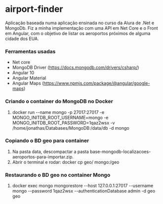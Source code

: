 # airport-finder

Aplicação baseada numa aplicação ensinada no curso da Alura de .Net e MongoDb. 
Fiz a minha implementação com uma API em Net Core e o Front em Angular, com o objetivo de listar os aeroportos próximos de alguma cidade dos EUA.

### Ferramentas usadas

* Net core
* MongoDB Driver (https://docs.mongodb.com/drivers/csharp/)
* Angular 10
* Angular Material
* Angular Maps (https://www.npmjs.com/package/@angular/google-maps)

### Criando o container do MongoDB no Docker

1. docker run --name mongo -p 27017:27017 -e MONGO_INITDB_ROOT_USERNAME=mongo -e MONGO_INITDB_ROOT_PASSWORD=1qaz2wsx -v /home/jonathas/Databases/MongoDB:/data/db -d mongo


### Copiando o BD geo para container

1. Na pasta data, descompactar a pasta base-mongodb-localizacoes-aeroportos-para-importar.zip.
2. Abrir o terminal e rodar: docker cp geo/ mongo:/geo

### Restaurando o BD geo no container Mongo

1. docker exec mongo mongorestore --host 127.0.0.1:27017 --username mongo --password 1qaz2wsx --authenticationDatabase admin -d geo geo
